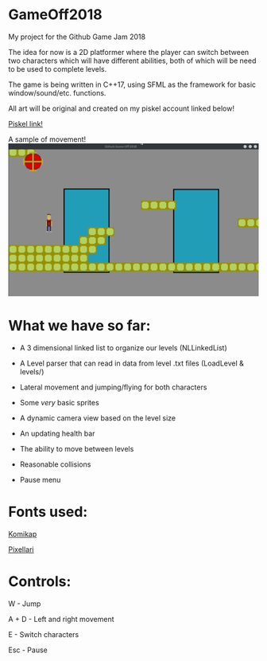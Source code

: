 # GameOff2018
My project for the Github Game Jam 2018

The idea for now is a 2D platformer where the player can switch between two characters which will have different abilities, both of which will be need to be used to complete levels.

The game is being written in C++17, using SFML as the framework for basic window/sound/etc. functions.

All art will be original and created on my piskel account linked below!

[Piskel link!](https://www.piskelapp.com/user/4977014434955264)

A sample of movement!
![movement](https://raw.githubusercontent.com/Jfeatherstone/GameOff2018/master/screenshots/movement.gif)


# What we have so far:
 - A 3 dimensional linked list to organize our levels (NLLinkedList)

 - A Level parser that can read in data from level .txt files (LoadLevel & levels/)

 - Lateral movement and jumping/flying for both characters

 - Some *very* basic sprites

 - A dynamic camera view based on the level size

 - An updating health bar

 - The ability to move between levels

 - Reasonable collisions

 - Pause menu

# Fonts used:

[Komikap](https://www.dafont.com/komika-parch.font)

[Pixellari](https://www.dafont.com/pixellari.font)


# Controls:

W - Jump

A + D - Left and right movement

E - Switch characters

Esc - Pause
